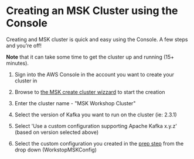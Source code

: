 # Creating an MSK Cluster using the Console

Creating and MSK cluster is quick and easy using the Console.  A few steps and you're off!

**Note** that it can take some time to get the cluster up and running (15+ minutes).


1. Sign into the AWS Console in the account you want to create your cluster in

1. Browse to [the MSK create cluster wizzard](https://console.aws.amazon.com/msk/home?region=us-east-1#/cluster/create) to start the creation

1. Enter the cluster name - "MSK Workshop Cluster"
1. Select the version of Kafka you want to run on the cluster (ie: 2.3.1)
1. Select 'Use a custom configuration supporting Apache Kafka x.y.z' (based on version selected above)
1. Select the custom configuration you created in the [prep step](/modules/clustercreation/prep.md) from the drop down (WorkstopMSKConfig)